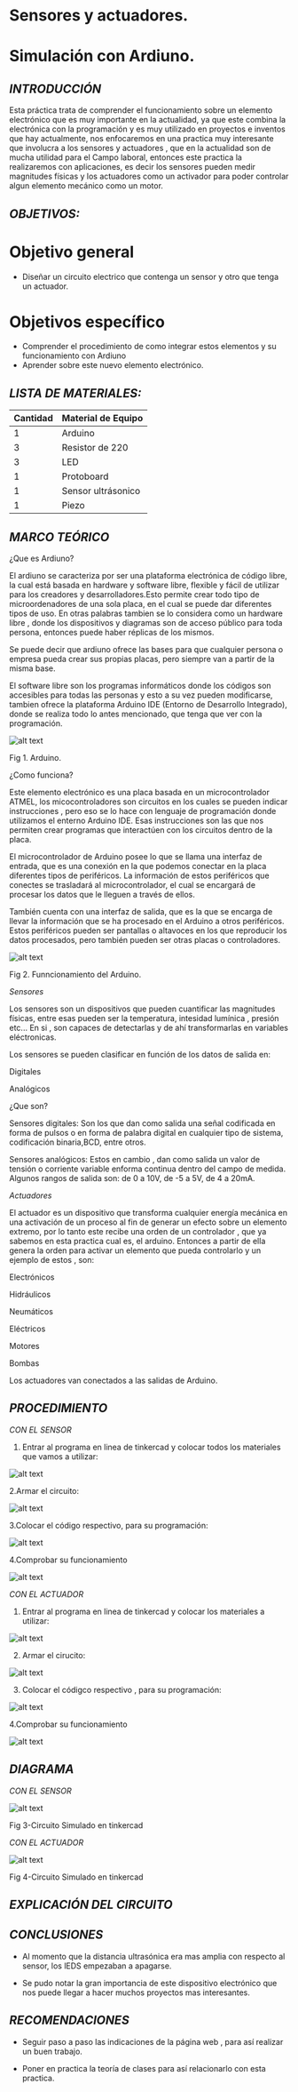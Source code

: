# Sensores y actuadores.
# Simulación con Ardiuno.
## *INTRODUCCIÓN*
Esta práctica trata de comprender el funcionamiento sobre un elemento electrónico que es muy importante en la actualidad, ya que este combina la electrónica con la programación y es muy utilizado en proyectos e inventos que hay actualmente, nos enfocaremos en una practica muy interesante que involucra a los sensores y actuadores , que en la actualidad son de mucha utilidad para el Campo laboral, entonces este practica la realizaremos con aplicaciones, es decir los sensores pueden medir magnitudes físicas  y los actuadores como un activador para poder controlar algun elemento mecánico como un motor.
## *OBJETIVOS:*

# Objetivo general
- Diseñar un circuito electrico que contenga un sensor y otro que tenga un actuador.

# Objetivos específico
- Comprender el procedimiento de como integrar estos elementos y su funcionamiento con Ardiuno
- Aprender sobre este nuevo elemento electrónico.

## *LISTA DE MATERIALES:*

| Cantidad | Material de Equipo |
| ------------- | ------------- |
| 1  | Arduino |
|  3 | Resistor de 220  |
|  3 | LED    |
| 1  | Protoboard      |
| 1  | Sensor ultrásonico| 
|1   | Piezo  |
## *MARCO TEÓRICO*
¿Que es Ardiuno?

El ardiuno se caracteriza por ser una plataforma electrónica de código libre, la cual está basada en hardware y software libre, flexible y fácil de utilizar para los creadores y desarrolladores.Esto permite crear todo tipo de microordenadores de una sola placa, en el cual se puede dar diferentes tipos de uso.
En otras palabras tambien se lo considera como un hardware libre , donde los dispositivos y diagramas son de acceso público para toda persona, entonces puede haber réplicas de los mismos.

Se puede decir que ardiuno ofrece las bases para que cualquier persona o empresa pueda crear sus propias placas, pero siempre van a partir de la misma base.

El software libre son los programas informáticos donde los códigos son accesibles para todas las personas y esto a su vez pueden modificarse, tambien ofrece la plataforma Arduino IDE (Entorno de Desarrollo Integrado), donde se realiza todo lo antes mencionado, que tenga que ver con la programación.


![alt text](https://github.com/Kevi7k/Trabajo-Extra/blob/master/im%C3%A1genes/arduino.jpg)

Fig 1. Arduino.


¿Como funciona?

Este elemento electrónico es una placa basada en un microcontrolador ATMEL, los micocontroladores son circuitos en los cuales se pueden indicar instrucciones , pero eso se lo hace con lenguaje de programación donde utilizamos el enterno Arduino IDE. Esas instrucciones son las que nos permiten crear programas que interactúen con los circuitos dentro de la placa.

El microcontrolador de Arduino posee lo que se llama una interfaz de entrada, que es una conexión en la que podemos conectar en la placa diferentes tipos de periféricos. La información de estos periféricos que conectes se trasladará al microcontrolador, el cual se encargará de procesar los datos que le lleguen a través de ellos.

También cuenta con una interfaz de salida, que es la que se encarga de llevar la información que se ha procesado en el Arduino a otros periféricos. Estos periféricos pueden ser pantallas o altavoces en los que reproducir los datos procesados, pero también pueden ser otras placas o controladores.

![alt text](https://github.com/Kevi7k/Trabajo-Extra/blob/master/im%C3%A1genes/como%20funciona.jpg)

Fig 2. Funncionamiento del Arduino.

*Sensores*

Los sensores son un dispositivos que pueden cuantificar las magnitudes físicas, entre esas pueden ser la temperatura, intesidad lumínica , presión etc...
En si , son capaces de detectarlas y de ahí transformarlas en  variables eléctronicas.


Los sensores se pueden clasificar en función de los datos de salida en:

Digitales

Analógicos

¿Que son?

Sensores digitales: Son los que dan como salida una señal codificada en forma de pulsos o en forma de palabra digital en cualquier tipo de sistema, codificación binaria,BCD, entre otros.

Sensores analógicos: Estos en cambio , dan como salida un  valor de tensión o corriente variable enforma continua dentro del campo de medida. Algunos rangos de salida son: 
de  0 a 10V, de -5 a 5V, de 4 a 20mA.

*Actuadores*

El actuador es un dispositivo que transforma cualquier energía mecánica en una activación de un proceso al fin de generar un efecto sobre un elemento extremo, por lo tanto este recibe una orden de un controlador , que ya sabemos en esta practica cual es, el arduino. Entonces a partir de ella genera la orden para activar un elemento que pueda controlarlo y un ejemplo de estos , son:

Electrónicos

Hidráulicos

Neumáticos

Eléctricos

Motores

Bombas

Los actuadores van conectados a las salidas de Arduino.


## *PROCEDIMIENTO*
*CON EL SENSOR*

1. Entrar al programa en linea de tinkercad y colocar todos los materiales que vamos a utilizar:

![alt text](https://github.com/Kevi7k/Trabajo-Extra/blob/master/im%C3%A1genes/Paso%201.png)

2.Armar el circuito:

![alt text](https://github.com/Kevi7k/Trabajo-Extra/blob/master/im%C3%A1genes/Paso%202.png)

3.Colocar el código respectivo, para su programación:

![alt text](https://github.com/Kevi7k/Trabajo-Extra/blob/master/im%C3%A1genes/Paso%203.png)

4.Comprobar su funcionamiento

![alt text](https://github.com/Kevi7k/Trabajo-Extra/blob/master/im%C3%A1genes/Paso%204.png)

*CON EL ACTUADOR*

1. Entrar al programa en linea de tinkercad y colocar los materiales a utilizar:

![alt text](https://github.com/Kevi7k/Trabajo-Extra/blob/master/im%C3%A1genes/paso%201.1.png)

2. Armar el cirucito:

![alt text](https://github.com/Kevi7k/Trabajo-Extra/blob/master/im%C3%A1genes/paso%202.1.png)

3. Colocar el códigco respectivo , para su programación:

![alt text](https://github.com/Kevi7k/Trabajo-Extra/blob/master/im%C3%A1genes/paso%203.1.png)

4.Comprobar su funcionamiento

![alt text](https://github.com/Kevi7k/Trabajo-Extra/blob/master/im%C3%A1genes/paso%204.1.png)



## *DIAGRAMA*
*CON EL SENSOR*

![alt text](https://github.com/Kevi7k/Trabajo-Extra/blob/master/im%C3%A1genes/diagrama..png)

Fig 3-Circuito Simulado en tinkercad

*CON EL ACTUADOR*

![alt text](https://github.com/Kevi7k/Trabajo-Extra/blob/master/im%C3%A1genes/diagrama%201.1.png)

Fig 4-Circuito Simulado en tinkercad


## *EXPLICACIÓN DEL CIRCUITO*



## *CONCLUSIONES*

- Al momento que la distancia ultrasónica era mas amplia con respecto al sensor, los lEDS empezaban a apagarse.

- Se pudo notar la gran importancia de este dispositivo electrónico que nos puede llegar a hacer muchos proyectos mas interesantes.

## *RECOMENDACIONES*
- Seguir paso a paso las indicaciones de la página web , para así realizar un buen trabajo.

- Poner en practica la teoría de clases para así relacionarlo con esta practica.
